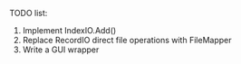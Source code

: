 TODO list:
1. Implement IndexIO.Add()
2. Replace RecordIO direct file operations with FileMapper
3. Write a GUI wrapper
